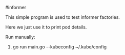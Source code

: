 #informer

This simple program is used to test informer factories.

Here we just use it to print pod details.

Run manually:
1. go run main.go --kubeconfig ~/.kube/config